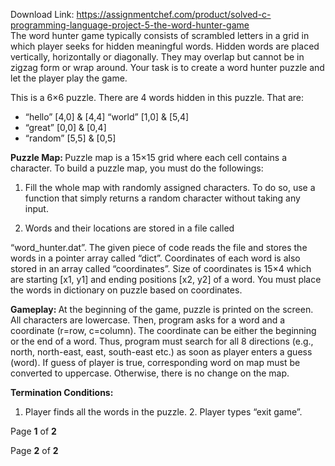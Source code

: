 Download Link: https://assignmentchef.com/product/solved-c-programming-language-project-5-the-word-hunter-game
<br>
The word hunter game typically consists of scrambled letters in a grid in which player seeks for hidden meaningful words. Hidden words are placed vertically, horizontally or diagonally. They may overlap but cannot be in zigzag form or wrap around. Your task is to create a word hunter puzzle and let the player play the game.




This is a 6×6 puzzle. There are 4 words hidden in this puzzle. That are:

<ul>

 <li>“hello” [4,0] &amp; [4,4] “world” [1,0] &amp; [5,4]</li>

 <li>“great” [0,0] &amp; [0,4]</li>

 <li>“random” [5,5] &amp; [0,5]</li>

</ul>




<strong>Puzzle Map: </strong>            Puzzle map is a 15×15 grid where each cell contains a character. To build a puzzle map, you must do the followings:

<ol>

 <li>Fill the whole map with randomly assigned characters. To do so, use a function that simply returns a random character without taking any input.</li>

</ol>




<ol start="2">

 <li>Words and their locations are stored in a file called</li>

</ol>




“word_hunter.dat”. The given piece of code reads the file and stores the words in a pointer array called “dict”. Coordinates of each word is also stored in an array called “coordinates”. Size of coordinates is 15×4 which are starting [x1, y1] and ending positions [x2, y2] of a word. You must place the words in dictionary on puzzle based on coordinates.




<strong>Gameplay: </strong>At the beginning of the game, puzzle is printed on the screen. All characters are lowercase. Then, program asks for a word and a coordinate (r=row, c=column). The coordinate can be either the beginning or the end of a word. Thus, program must search for all 8 directions (e.g., north, north-east, east, south-east etc.) as soon as player enters a guess (word). If guess of player is true, corresponding word on map must be converted to uppercase. Otherwise, there is no change on the map.




<strong>Termination Conditions:</strong> <strong> </strong>

<ol>

 <li>Player finds all the words in the puzzle. 2. Player types “exit game”.</li>

</ol>










Page <strong>1</strong> of <strong>2 </strong>













Page <strong>2</strong> of <strong>2 </strong>